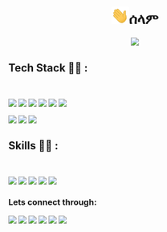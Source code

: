 <div align="center">
<h1 align="center"><img width="35" src="https://github.com/1999AZZAR/1999AZZAR/blob/main/resources/img/waving.gif">ሰላም</h1>

<a href="https://github.com/TheMoonK1d/TheMoonK1d"><img src="https://readme-typing-svg.herokuapp.com?color=%2336BCF7&center=true&vCenter=true&lines=Hello+World;Welcome+to+my+Github+page;"></a>
</p>
</div>

## Tech Stack 🧑‍💻 :

<br>

<img src="https://img.icons8.com/color/48/000000/flutter.png"/> <img src="https://img.icons8.com/color/48/000000/dart.png"/> <img src="https://img.icons8.com/color/48/000000/c-plus-plus-logo.png"/> <img src="https://img.icons8.com/color/48/000000/java-coffee-cup-logo--v1.png"/> <img src="https://img.icons8.com/color/48/000000/python.png"/> <img src="https://img.icons8.com/color/48/kotlin.png"/>

<img src="https://img.icons8.com/color/48/000000/android-studio--v2.png"/> <img src="https://img.icons8.com/color/48/visual-studio-code-2019.png"/> 
<img src="https://img.icons8.com/color/48/firebase.png"/> 

## Skills 🧑‍💻 :

<br>

<img width="30" src="https://cdn1.iconfinder.com/data/icons/Vista-Inspirate_1.0/128x128/apps/inkscape.png"/> <img width="30" src="https://cdn3.iconfinder.com/data/icons/logos-brands-3/24/logo_brand_brands_logos_adobe_illustrator-64.png"/> <img width="30" src="https://cdn4.iconfinder.com/data/icons/logos-and-brands/512/16_Aftereffects_After_Effects_Adobe_logo_logos-512.png"/>
<img width="30" src="https://cdn4.iconfinder.com/data/icons/logos-and-brands/512/23_Photoshop_Adobe_logo_logos-512.png"/> <img width="30" src="https://cdn3.iconfinder.com/data/icons/colorstroked/Gimp.png"/>



### Lets connect through:
<a href="https://t.me/themoonk1d"><img src="https://img.icons8.com/fluency/48/000000/telegram-app.png"/></a>
<a href="mailto:eyobdesta562@gmail.com"><img src="https://img.icons8.com/fluency/48/000000/gmail-new.png"/></a>
<a href="https://twitter.com/TheMoonK1d"><img src="https://img.icons8.com/color/48/000000/twitter--v1.png"/></a>
<a href="https://www.linkedin.com/in/eyob-desta//"><img src="https://img.icons8.com/color/48/000000/linkedin.png"/></a>
<a href="https://www.facebook.com/TheMoonK1d/"><img src="https://img.icons8.com/fluency/48/000000/meta.png"/></a>
<a href="https://themoonk1d.com/"><img src="https://img.icons8.com/color/48/web.png"/></a>

<!---
TheMoonK1d/TheMoonK1d is a ✨ special ✨ repository because its `README.md` (this file) appears on your GitHub profile.
You can click the Preview link to take a look at your changes.
--->
